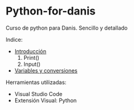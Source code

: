 # Python-for-danis

Curso de python para Danis. Sencillo y detallado

Indice:

- [Introducción](01-Introducción)
    1. Print()
    2. Input()
- [Variables y conversiones](02-Variables_y_Conversiones)

Herramientas utilizadas: 

- Visual Studio Code
- Extensión Visual: Python 


